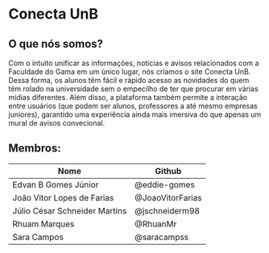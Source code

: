 # Conecta UnB

## O que nós somos?
  Com o intuito unificar as informações, notícias e avisos relacionados com a Faculdade do Gama em um único lugar, nós criamos o site Conecta UnB. Dessa forma, os alunos têm fácil e rápido acesso as novidades do quem têm rolado na universidade sem o empecilho de ter que procurar em várias mídias diferentes. Além disso, a plataforma também permite a interação entre usuários (que podem ser alunos, professores a até mesmo empresas juniores), garantido uma experiência ainda mais imersiva do que apenas um mural de avisos convecional.

## Membros:
|Nome|Github|
|---|---|
|Edvan B Gomes Júnior|@eddie-gomes|
|João Vitor Lopes de Farias|@JoaoVitorFarias|
|Júlio César Schneider Martins|@jschneiderm98|
|Rhuam Marques|@RhuanMr|
|Sara Campos|@saracampss|

